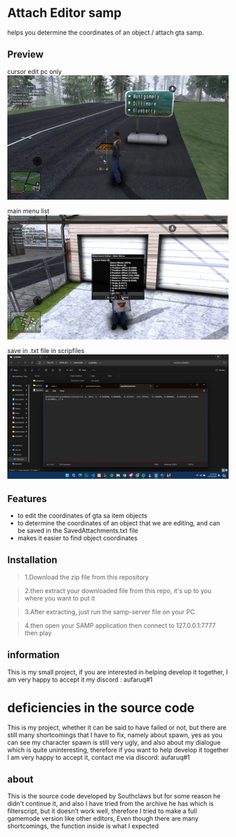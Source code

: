 # Attach Editor samp
helps you determine the coordinates of an object / attach gta samp.

## Preview
cursor edit pc only
![1](https://github.com/Aufaruq/Attach-Editor-Samp/blob/main/Screenshot%20(6445).png)

main menu list
![2](https://github.com/Aufaruq/Attach-Editor-Samp/blob/main/Screenshot%20(6451).png)

save in .txt file in scripfiles
![3](https://github.com/Aufaruq/Attach-Editor-Samp/blob/main/Screenshot%20(6450).png)
## Features

- to edit the coordinates of gta sa item objects
- to determine the coordinates of an object that we are editing, and can be saved in the SavedAttachments.txt file
- makes it easier to find object coordinates

## Installation
> 1.Download the zip file from this repository

> 2.then extract your downloaded file from this repo, it's up to you where you want to put it

> 3.After extracting, just run the samp-server file on your PC

> 4.then open your SAMP application then connect to 127.0.0.1:7777 then play

## information
This is my small project, if you are interested in helping develop it together, I am very happy to accept it
my discord : aufaruq#1

# deficiencies in the source code
This is my project, whether it can be said to have failed or not, but there are still many shortcomings that I have to fix, namely
about spawn, yes as you can see my character spawn is still very ugly, and also about my dialogue which is quite uninteresting, therefore if you want to help develop it together I am very happy to accept it, contact me via discord: aufaruq#1

## about
This is the source code developed by Southclaws but for some reason he didn't continue it, and also I have tried from the archive he has which is filterscript, but it doesn't work well, therefore I tried to make a full gamemode version like other editors, Even though there are many shortcomings, the function inside is what I expected
